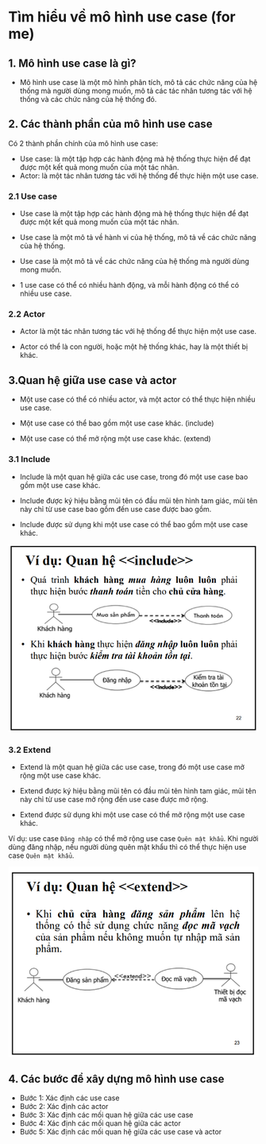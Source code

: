 # Tìm hiểu về mô hình use case (for me)

## 1. Mô hình use case là gì?

- Mô hình use case là một mô hình phân tích, mô tả các chức năng của hệ thống mà người dùng mong muốn, mô tả các tác nhân tương tác với hệ thống và các chức năng của hệ thống đó.

## 2. Các thành phần của mô hình use case

Có 2 thành phần chính của mô hình use case:

- Use case: là một tập hợp các hành động mà hệ thống thực hiện để đạt được một kết quả mong muốn của một tác nhân.
- Actor: là một tác nhân tương tác với hệ thống để thực hiện một use case.

### 2.1 Use case

- Use case là một tập hợp các hành động mà hệ thống thực hiện để đạt được một kết quả mong muốn của một tác nhân.

- Use case là một mô tả về hành vi của hệ thống, mô tả về các chức năng của hệ thống.

- Use case là một mô tả về các chức năng của hệ thống mà người dùng mong muốn.

- 1 use case có thể có nhiều hành động, và mỗi hành động có thể có nhiều use case.

### 2.2 Actor

- Actor là một tác nhân tương tác với hệ thống để thực hiện một use case.

- Actor có thể là con người, hoặc một hệ thống khác, hay là một thiết bị khác.

## 3.Quan hệ giữa use case và actor

- Một use case có thể có nhiều actor, và một actor có thể thực hiện nhiều use case.

- Một use case có thể bao gồm một use case khác. (include)

- Một use case có thể mở rộng một use case khác. (extend)

### 3.1 Include

- Include là một quan hệ giữa các use case, trong đó một use case bao gồm một use case khác.

- Include được ký hiệu bằng mũi tên có đầu mũi tên hình tam giác, mũi tên này chỉ từ use case bao gồm đến use case được bao gồm.

- Include được sử dụng khi một use case có thể bao gồm một use case khác.

![image](public/usecase_include.png)

### 3.2 Extend

- Extend là một quan hệ giữa các use case, trong đó một use case mở rộng một use case khác.

- Extend được ký hiệu bằng mũi tên có đầu mũi tên hình tam giác, mũi tên này chỉ từ use case mở rộng đến use case được mở rộng.

- Extend được sử dụng khi một use case có thể mở rộng một use case khác.

Ví dụ: use case `Đăng nhập` có thể mở rộng use case `Quên mật khẩu`. Khi người dùng đăng nhập, nếu người dùng quên mật khẩu thì có thể thực hiện use case `Quên mật khẩu`.

![image](public/usecase_extend.png)

## 4. Các bước để xây dựng mô hình use case

- Bước 1: Xác định các use case
- Bước 2: Xác định các actor
- Bước 3: Xác định các mối quan hệ giữa các use case
- Bước 4: Xác định các mối quan hệ giữa các actor
- Bước 5: Xác định các mối quan hệ giữa các use case và actor
